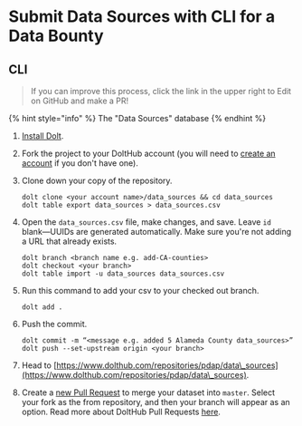 # Submit Data Sources with CLI for a Data Bounty

## CLI

> If you can improve this process, click the link in the upper right to Edit on GitHub and make a PR!

{% hint style="info" %}
The "Data Sources" database&#x20;
{% endhint %}

1. [Install Dolt](https://docs.dolthub.com/getting-started/installation).
2. Fork the project to your DoltHub account (you will need to [create an account](https://www.dolthub.com/signin) if you don't have one).
3.  Clone down your copy of the repository.

    ```
    dolt clone <your account name>/data_sources && cd data_sources
    dolt table export data_sources > data_sources.csv
    ```
4.  Open the `data_sources.csv` file, make changes, and save. Leave `id` blank—UUIDs are generated automatically. Make sure you're not adding a URL that already exists.

    ```
    dolt branch <branch name e.g. add-CA-counties>
    dolt checkout <your branch>
    dolt table import -u data_sources data_sources.csv
    ```
5.  Run this command to add your csv to your checked out branch.

    ```
    dolt add .
    ```
6.  Push the commit.

    ```
    dolt commit -m “<message e.g. added 5 Alameda County data_sources>”
    dolt push --set-upstream origin <your branch>
    ```
7. Head to [https://www.dolthub.com/repositories/pdap/data\_sources](https://www.dolthub.com/repositories/pdap/data\_sources).
8. Create a [new Pull Request](https://www.dolthub.com/repositories/pdap/datasets/pulls/new) to merge your dataset into `master`. Select your fork as the from repository, and then your branch will appear as an option. Read more about DoltHub Pull Requests [here](https://docs.dolthub.com/dolthub/getting-started#pull-requests).

